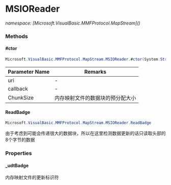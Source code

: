 ﻿# MSIOReader
_namespace: [Microsoft.VisualBasic.MMFProtocol.MapStream](<a href="#" onClick="load('/docs/Microsoft.VisualBasic.MMFProtocol.MapStream/index.md')"></a>)_





### Methods

#### #ctor
```csharp
Microsoft.VisualBasic.MMFProtocol.MapStream.MSIOReader.#ctor(System.String,Microsoft.VisualBasic.MMFProtocol.DataArrival,System.Int64)
```


|Parameter Name|Remarks|
|--------------|-------|
|uri|-|
|callback|-|
|ChunkSize|内存映射文件的数据块的预分配大小|


#### ReadBadge
```csharp
Microsoft.VisualBasic.MMFProtocol.MapStream.MSIOReader.ReadBadge
```
由于考虑到可能会传递很大的数据块，所以在这里检测数据更新的话只读取头部的8个字节的数据


### Properties

#### _udtBadge
内存映射文件的更新标识符

